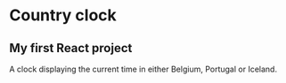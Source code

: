 # Country clock

## My first React project

A clock displaying the current time in either Belgium, Portugal or Iceland.

